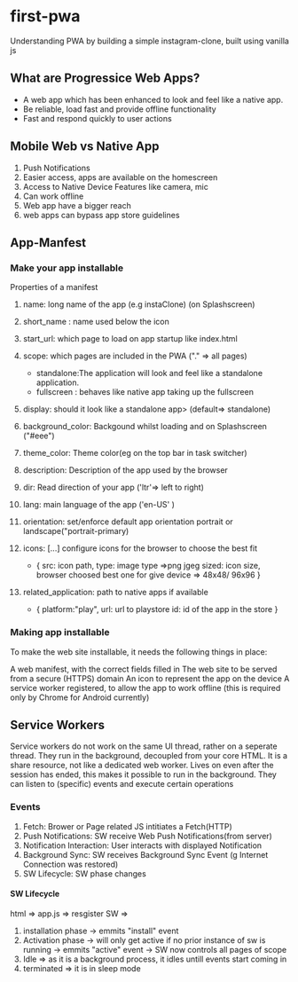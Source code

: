 # first-pwa

Understanding PWA by building a simple instagram-clone, built using vanilla js

## What are Progressice Web Apps?

- A web app which has been enhanced to look and feel like a native app.
- Be reliable, load fast and provide offline functionality
- Fast and respond quickly to user actions

## Mobile Web vs Native App

1. Push Notifications
2. Easier access, apps are available on the homescreen
3. Access to Native Device Features like camera, mic
4. Can work offline
5. Web app have a bigger reach
6. web apps can bypass app store guidelines

## App-Manfest

### Make your app installable

Properties of a manifest

1. name: long name of the app (e.g instaClone) (on Splashscreen)
2. short_name : name used below the icon
3. start_url: which page to load on app startup like index.html
4. scope: which pages are included in the PWA ("." => all pages)

   - standalone:The application will look and feel like a standalone application.
   - fullscreen : behaves like native app taking up the fullscreen

5. display: should it look like a standalone app> (default=> standalone)
6. background_color: Backgound whilst loading and on Splashscreen ("#eee")
7. theme_color: Theme color(eg on the top bar in task switcher)
8. description: Description of the app used by the browser
9. dir: Read direction of your app ('ltr'=> left to right)
10. lang: main language of the app ('en-US' )
11. orientation: set/enforce default app orientation portrait or landscape("portrait-primary)
12. icons: [...] configure icons for the browser to choose the best fit
    - {
      src: icon path,
      type: image type =>png jgeg
      sized: icon size, browser choosed best one for give device => 48x48/ 96x96
      }
13. related_application: path to native apps if available
    - {
      platform:"play",
      url: url to playstore
      id: id of the app in the store
      }

### Making app installable

To make the web site installable, it needs the following things in place:

A web manifest, with the correct fields filled in
The web site to be served from a secure (HTTPS) domain
An icon to represent the app on the device
A service worker registered, to allow the app to work offline (this is required only by Chrome for Android currently)

## Service Workers

Service workers do not work on the same UI thread, rather on a seperate thread.
They run in the background, decoupled from your core HTML. It is a share resource, not like a dedicated web worker.
Lives on even after the session has ended, this makes it possible to run in the background.
They can listen to (specific) events and execute certain operations

### Events

1. Fetch: Brower or Page related JS intitiates a Fetch(HTTP)
2. Push Notifications: SW receive Web Push Notifications(from server)
3. Notification Interaction: User interacts with displayed Notification
4. Background Sync: SW receives Background Sync Event (g Internet Connection was restored)
5. SW Lifecycle: SW phase changes

#### SW Lifecycle

html => app.js => resgister SW =>

1. installation phase -> emmits "install" event
2. Activation phase -> will only get active if no prior instance of sw is running -> emmits "active" event -> SW now controls all pages of scope
3. Idle => as it is a background process, it idles untill events start coming in
4. terminated => it is in sleep mode
